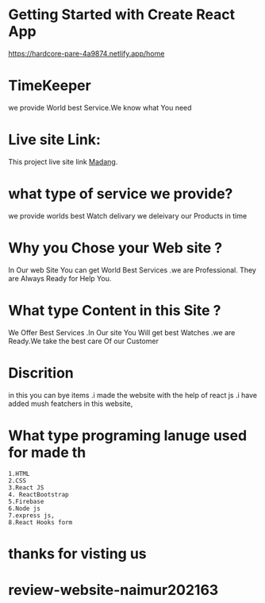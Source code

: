 # Getting Started with Create React App
https://hardcore-pare-4a9874.netlify.app/home




# TimeKeeper
we provide World best Service.We know what You need
# Live site  Link:
This project live site link [Madang](https://unruffled-hoover-560b6b.netlify.app/home).


# what type of service we provide?
we provide worlds best Watch delivary
we deleivary our Products in time 


 # Why you Chose your Web site ?

In Our web Site You can get World Best Services .we are Professional. They are Always Ready for Help You.

#  What type Content in this Site ?
We Offer Best Services .In Our site You Will get best Watches .we are Ready.We take the best care Of our Customer

# Discrition
in this you can bye items .i made the website with the help of react js .i have added mush featchers in this website,

 # What type programing lanuge used for  made th
    1.HTML
    2.CSS
    3.React JS
    4. ReactBootstrap
    5.Firebase
    6.Node js
    7.express js,
    8.React Hooks form
# thanks for visting us



















# review-website-naimur202163